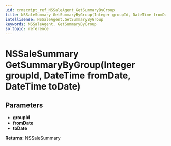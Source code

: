 ```yaml
---
uid: crmscript_ref_NSSaleAgent_GetSummaryByGroup
title: NSSaleSummary GetSummaryByGroup(Integer groupId, DateTime fromDate, DateTime toDate)
intellisense: NSSaleAgent.GetSummaryByGroup
keywords: NSSaleAgent, GetSummaryByGroup
so.topic: reference
---
```


# NSSaleSummary GetSummaryByGroup(Integer groupId, DateTime fromDate, DateTime toDate)

## Parameters

* **groupId** 
* **fromDate** 
* **toDate** 

**Returns:** NSSaleSummary
